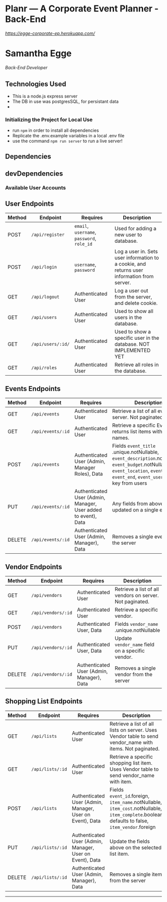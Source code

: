 # Planr — A Corporate Event Planner - Back-End

###### https://egge-corporate-ep.herokuapp.com/

<!-- ![Tech Xchange](https://i.imgur.com/q4wJuO0.png) -->

# Samantha Egge

###### Back-End Developer

## Technologies Used
- This is a node.js express server
- The DB in use was postgresSQL, for persistant data
- 

### Initializing the Project for Local Use

- run `npm` in order to install all dependencies
- Replicate the .env.example variables in a local .env file
- use the command `npm run server` to run a live server!

## Dependencies

## devDependencies

### Available User Accounts

## User Endpoints

| Method | Endpoint               | Requires                        | Description                                                             |
| ------ | ---------------------- | ------------------------------- | ----------------------------------------------------------------------- |
| POST   | `/api/register`  | `email`, `username`, `password`, `role_id` | Used for adding a new user to database.                                 |
| POST   | `/api/login`     | `username`, `password`          | Log a user in. Sets user information to a cookie, and returns user information from server. |
| GET   | `/api/logout`     | Authenticated User          | Log a user out from the server, and delete cookie. |
| GET    | `/api/users`           | Authenticated User                | Used to show all users in the database.                                 |
| GET    | `/api/users/:id/`      | Authenticated User                | Used to show a specific user in the database.       NOT IMPLEMENTED YET   |
| GET    | `/api/roles`            | Authenticated User                | Retrieve all roles in the database.                                      |


## Events Endpoints

| Method | Endpoint               | Requires                        | Description                                                             |
| ------ | ---------------------- | ------------------------------- | ----------------------------------------------------------------------- |
| GET    | `/api/events`       | Authenticated User                | Retrieve a list of all events on server. Not paginated.                  |
| GET    | `/api/events/:id`       | Authenticated User                | Retrieve a specific Event. Also returns list items with vendor names.                  |
| POST   | `/api/events`           | Authenticated User (Admin, Manager Roles), Data          | Fields `event_title` .unique.notNullable, `event_description`.notNullable, `event_budget`.notNullable, `event_location`, `event_start`, `event_end`, `event_users`.foreign key from users |
| PUT    | `/api/events/:id`        | Authenticated User (Admin, Manager, User added to event), Data          | Any fields from above can be updated on a single event.                                 |
| DELETE    | `/api/events/:id`        | Authenticated User (Admin, Manager), Data          | Removes a single event from the server               |


## Vendor Endpoints

| Method | Endpoint               | Requires                        | Description                                                             |
| ------ | ---------------------- | ------------------------------- | ----------------------------------------------------------------------- |
| GET    | `/api/vendors`       | Authenticated User                | Retrieve a list of all vendors on server. Not paginated.                  |
| GET    | `/api/vendors/:id`       | Authenticated User                | Retrieve a specific vendor.                  |
| POST   | `/api/vendors`           | Authenticated User, Data          | Fields `vendor_name` .unique.notNullable |
| PUT    | `/api/vendors/:id`        | Authenticated User, Data          | Update `vendor_name` field on a specific vendor.               |
| DELETE    | `/api/vendors/:id`        | Authenticated User (Admin, Manager), Data          | Removes a single vendor from the server               |


## Shopping List Endpoints

| Method | Endpoint               | Requires                        | Description                                                             |
| ------ | ---------------------- | ------------------------------- | ----------------------------------------------------------------------- |
| GET    | `/api/lists`       | Authenticated User                | Retrieve a list of all lists on server. Uses Vendor table to send vendor_name with items. Not paginated.                  |
| GET    | `/api/lists/:id`       | Authenticated User                | Retrieve a specific shopping list item. Uses Vendor table to send vendor_name with item.                  |
| POST   | `/api/lists`           | Authenticated User (Admin, Manager, User on Event), Data          | Fields `event_id`.foreign, `item_name`.notNullable, `item_cost`.notNullable, `item_complete`.boolean defaults to false, `item_vendor`.foreign |
| PUT    | `/api/lists/:id`        | Authenticated User (Admin, Manager, User on Event), Data          | Update the fields above on the selected list item.               |
| DELETE    | `/api/lists/:id`        | Authenticated User (Admin, Manager), Data          | Removes a single item from the server               |
---

